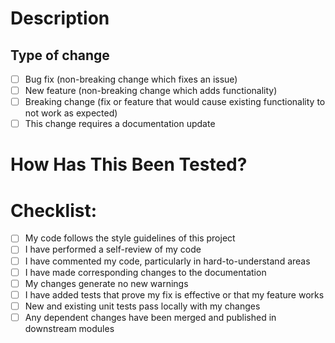 # Description
<!---
Please include a summary of the changes and the related issue. Please also include relevant motivation and context. List any dependencies that are required for this change.
Include following information in the summary when possible:
What is the feature?
How you implemented the solution?
Does it impact any other area of the project?
How to test the feature (A test scenario or any new setup)?

Fixes #  (issue)
--->
## Type of change
<!---
Please delete options that are not relevant.
--->
- [ ] Bug fix (non-breaking change which fixes an issue)
- [ ] New feature (non-breaking change which adds functionality)
- [ ] Breaking change (fix or feature that would cause existing functionality to not work as expected)
- [ ] This change requires a documentation update

# How Has This Been Tested?
<!---
Please describe the tests that you ran to verify your changes. Provide instructions so we can reproduce. Please also list any relevant details for your test configuration

- [ ] Test A

--->

# Checklist:

- [ ] My code follows the style guidelines of this project
- [ ] I have performed a self-review of my code
- [ ] I have commented my code, particularly in hard-to-understand areas
- [ ] I have made corresponding changes to the documentation
- [ ] My changes generate no new warnings
- [ ] I have added tests that prove my fix is effective or that my feature works
- [ ] New and existing unit tests pass locally with my changes
- [ ] Any dependent changes have been merged and published in downstream modules
